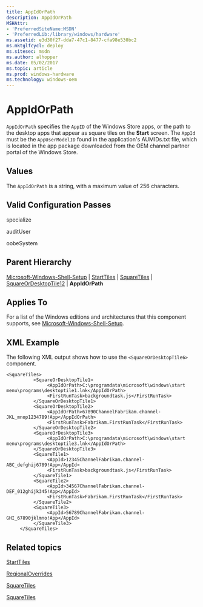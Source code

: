 ```yaml
---
title: AppIdOrPath
description: AppIdOrPath
MSHAttr:
- 'PreferredSiteName:MSDN'
- 'PreferredLib:/library/windows/hardware'
ms.assetid: e3d30f27-dda7-47c1-8477-cfa98e530bc2
ms.mktglfcycl: deploy
ms.sitesec: msdn
ms.author: alhopper
ms.date: 05/02/2017
ms.topic: article
ms.prod: windows-hardware
ms.technology: windows-oem
---
```


# AppIdOrPath


`AppIdOrPath` specifies the `AppID` of the Windows Store apps, or the path to the desktop apps that appear as square tiles on the **Start** screen. The `AppId` must be the `AppUserModelID` found in the application's AUMIDs.txt file, which is located in the app package downloaded from the OEM channel partner portal of the Windows Store.

## Values


The `AppIdOrPath` is a string, with a maximum value of 256 characters.

## Valid Configuration Passes


specialize

auditUser

oobeSystem

## Parent Hierarchy


[Microsoft-Windows-Shell-Setup](microsoft-windows-shell-setup.md) | [StartTiles](microsoft-windows-shell-setup-starttiles.md) | [SquareTiles](microsoft-windows-shell-setup-starttiles-squaretiles.md) | [SquareOrDesktopTile12](microsoft-windows-shell-setup-starttiles-squaretiles-squareordesktoptile12.md) | **AppIdOrPath**

## Applies To


For a list of the Windows editions and architectures that this component supports, see [Microsoft-Windows-Shell-Setup](microsoft-windows-shell-setup.md).

## XML Example


The following XML output shows how to use the `<SquareOrDesktopTile6>` component.

```
<SquareTiles>
          <SquareOrDesktopTile1>
               <AppIdOrPath>C:\programdata\microsoft\windows\start menu\programs\desktoptile1.lnk</AppIdOrPath>
               <FirstRunTask>backgroundtask.js</FirstRunTask>
          </SquareOrDesktopTile1>
          <SquareOrDesktopTile2>
               <AppIdOrPath>67890ChannelFabrikam.channel-JKL_mnop1234789!App</AppIdOrPath>
               <FirstRunTask>Fabrikam.FirstRunTask</FirstRunTask>
          </SquareOrDesktopTile2>
          <SquareOrDesktopTile3>
               <AppIdOrPath>C:\programdata\microsoft\windows\start menu\programs\desktoptile3.lnk</AppIdOrPath>
          </SquareOrDesktopTile3>
          <SquareTile1>
               <AppId>12345ChannelFabrikam.channel-ABC_defghij6789!App</AppId>
               <FirstRunTask>backgroundtask.js</FirstRunTask>
          </SquareTile1>
          <SquareTile2>
               <AppId>34567ChannelFabrikam.channel-DEF_012ghijk345!App</AppId>
               <FirstRunTask>Fabrikam.FirstRunTask</FirstRunTask>
          </SquareTile2>
          <SquareTile3>
               <AppId>56789ChannelFabrikam.channel-GHI_67890jklmno!App</AppId>
          </SquareTile3>
     </SquareTiles> 
```

## Related topics


[StartTiles](microsoft-windows-shell-setup-starttiles.md)

[RegionalOverrides](microsoft-windows-shell-setup-starttiles-regionaloverrides.md)

[SquareTiles](microsoft-windows-shell-setup-starttiles-regionaloverrides-regionaloverride-squaretiles.md)

[SquareTiles](microsoft-windows-shell-setup-starttiles-squaretiles.md)

 

 








